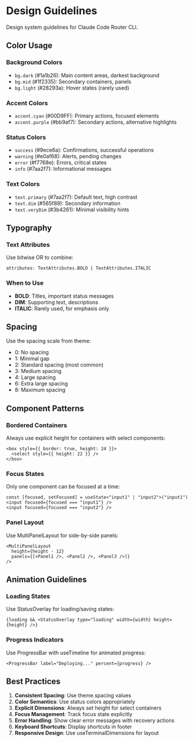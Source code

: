# Design Guidelines

Design system guidelines for Claude Code Router CLI.

## Color Usage

### Background Colors
- `bg.dark` (#1a1b26): Main content areas, darkest background
- `bg.mid` (#1f2335): Secondary containers, panels
- `bg.light` (#28293a): Hover states (rarely used)

### Accent Colors
- `accent.cyan` (#00D9FF): Primary actions, focused elements
- `accent.purple` (#bb9af7): Secondary actions, alternative highlights

### Status Colors
- `success` (#9ece6a): Confirmations, successful operations
- `warning` (#e0af68): Alerts, pending changes
- `error` (#f7768e): Errors, critical states
- `info` (#7aa2f7): Informational messages

### Text Colors
- `text.primary` (#7aa2f7): Default text, high contrast
- `text.dim` (#565f89): Secondary information
- `text.veryDim` (#3b4261): Minimal visibility hints

## Typography

### Text Attributes
Use bitwise OR to combine:
```tsx
attributes: TextAttributes.BOLD | TextAttributes.ITALIC
```

### When to Use
- **BOLD**: Titles, important status messages
- **DIM**: Supporting text, descriptions
- **ITALIC**: Rarely used, for emphasis only

## Spacing

Use the spacing scale from theme:
- 0: No spacing
- 1: Minimal gap
- 2: Standard spacing (most common)
- 3: Medium spacing
- 4: Large spacing
- 6: Extra large spacing
- 8: Maximum spacing

## Component Patterns

### Bordered Containers
Always use explicit height for containers with select components:
```tsx
<box style={{ border: true, height: 24 }}>
  <select style={{ height: 22 }} />
</box>
```

### Focus States
Only one component can be focused at a time:
```tsx
const [focused, setFocused] = useState<"input1" | "input2">("input1")
<input focused={focused === "input1"} />
<input focused={focused === "input2"} />
```

### Panel Layout
Use MultiPanelLayout for side-by-side panels:
```tsx
<MultiPanelLayout
  height={height - 12}
  panels={[<Panel1 />, <Panel2 />, <Panel3 />]}
/>
```

## Animation Guidelines

### Loading States
Use StatusOverlay for loading/saving states:
```tsx
{loading && <StatusOverlay type="loading" width={width} height={height} />}
```

### Progress Indicators
Use ProgressBar with useTimeline for animated progress:
```tsx
<ProgressBar label="Deploying..." percent={progress} />
```

## Best Practices

1. **Consistent Spacing**: Use theme.spacing values
2. **Color Semantics**: Use status colors appropriately
3. **Explicit Dimensions**: Always set height for select containers
4. **Focus Management**: Track focus state explicitly
5. **Error Handling**: Show clear error messages with recovery actions
6. **Keyboard Shortcuts**: Display shortcuts in footer
7. **Responsive Design**: Use useTerminalDimensions for layout
